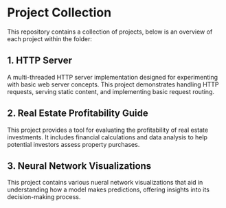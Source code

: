 # Project Collection
This repository contains a collection of projects, below is an overview of each project within the folder:

## 1. HTTP Server
A multi-threaded HTTP server implementation designed for experimenting with basic web server concepts. This project demonstrates handling HTTP requests, serving static content, and implementing basic request routing.

## 2. Real Estate Profitability Guide
This project provides a tool for evaluating the profitability of real estate investments. It includes financial calculations and data analysis to help potential investors assess property purchases.

## 3. Neural Network Visualizations
This project contains various nueral network visualizations that aid in understanding how a model makes predictions, offering insights into its decision-making process.



